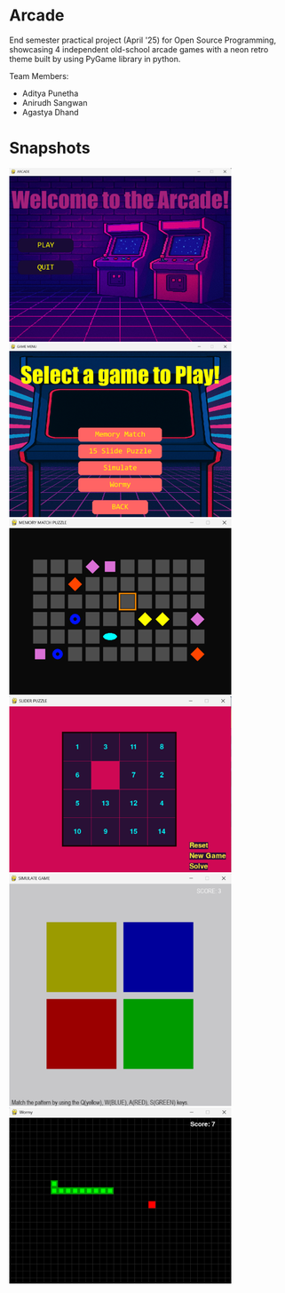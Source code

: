 # Arcade

End semester practical project (April '25) for Open Source Programming, showcasing 4 independent old-school arcade games with a neon retro theme built by using PyGame library in python.

Team Members:

- Aditya Punetha
- Anirudh Sangwan
- Agastya Dhand

# Snapshots

<img src="captures/Picture1.png" alt="Screenshot 1" width="400" />
<img src="captures/Picture2.png" alt="Screenshot 2" width="400" />
<img src="captures/Picture3.png" alt="Screenshot 3" width="400" />
<img src="captures/Picture4.png" alt="Screenshot 4" width="400" />
<img src="captures/Picture5.png" alt="Screenshot 5" width="400" />
<img src="captures/Picture6.png" alt="Screenshot 6" width="400" />
